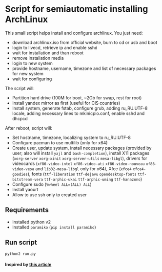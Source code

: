 # Script for semiautomatic installing ArchLinux

This small script helps install and configure archlinux.
You just need:
- download archlinux.iso from official website, burn to cd or usb and boot
- login to livecd, retrieve ip and enable sshd
- wait for installation and than reboot
- remove installation media
- login to new system
- provide hostname, username, timezone and list of necessary packages for new system
- wait for configuring

The script will:
- Partition hard drive (100M for boot, ~2Gb for swap, rest for root)
- Install yandex mirror as first (useful for CIS countries)
- Install system, generate fstab, configure grub, adding ru_RU.UTF-8 locale, adding necessary lines to mkinicpio.conf, enable sshd and dhcpcd

After reboot, script will:
- Set hostname, timezone, localizing system to ru_RU.UTF-8
- Configure pacman to use multilib (only for x64)
- Create user, update system, install necessary packages (provided by user; also will install `yajl` and `bash-completion`), install X11 packages (`xorg-server` `xorg-xinit` `xorg-server-utils` `mesa-libgl`), drivers for videocards (`xf86-video-intel` `xf86-video-ati` `xf86-video-nouveau` `xf86-video-vesa` and `lib32-mesa-libgl` only for x64), Xfce (`xfce4` `xfce4-goodies`), fonts (`ttf-liberation` `ttf-dejavu` `opendesktop-fonts` `ttf-bitstream-vera` `ttf-arphic-ukai` `ttf-arphic-uming` `ttf-hanazono`)
- Configure sudo (`%wheel ALL=(ALL) ALL`)
- Install yaourt
- Allow to use ssh only to created user

## Requirements
- Installed python v2
- Installed `paramiko` (`pip install paramiko`)

## Run script
```
python2 run.py
```

#### Inspired by [this article](https://ziggi.org/ustanovka-i-nastroyka-arch-linux-xfce-chast-1/)